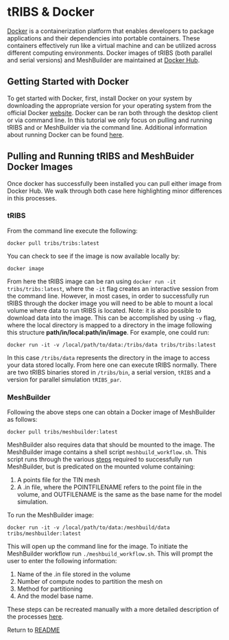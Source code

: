 # tRIBS & Docker
[Docker](https://www.docker.com/) is a containerization platform that enables developers to package applications and their dependencies into portable containers. These containers effectively run like a virtual machine and can be utilized across different computing environments. Docker images of tRIBS (both parallel and serial versions) and MeshBuilder are maintained at [Docker Hub](https://hub.docker.com/).
## Getting Started with Docker
To get started with Docker, first, install Docker on your system by downloading the appropriate version for your operating system from the official Docker [website](https://www.docker.com/products/docker-desktop/). Docker can be ran both through the desktop client or via command line. In this tutorial we only focus on pulling and running tRIBS and or MeshBuilder via the command line. Additional information about running Docker can be found [here](https://docs.docker.com/).
## Pulling and Running tRIBS and MeshBuider Docker Images
Once docker has successfully been installed you can pull either image from Docker Hub. We walk through both case here highlighting minor differences in this processes.
### tRIBS
From the command line execute the following:
```
docker pull tribs/tribs:latest
```
You can check to see if the image is now available locally by:
```
docker image
```
From here the tRIBS image can be ran using `docker run -it tribs/tribs:latest`, where the `-it` flag creates an interactive session from the command line. However, in most cases, in order to successfully run tRIBS through the docker image you will need to be able to mount a local volume where data to run tRIBS is located. Note: it is also possible to download data into the image. This can be accomplished by using `-v` flag, where the local directory is mapped to a directory in the image following this structure __path/in/local:path/in/image__. For example, one could run: 
```
docker run -it -v /local/path/to/data:/tribs/data tribs/tribs:latest
```
In this case `/tribs/data` represents the directory in the image to access your data stored locally. From here one can execute tRIBS normally. There are two tRIBS binaries stored in `/tribs/bin`, a serial version, `tRIBS` and a version for parallel simulation `tRIBS_par`.

### MeshBuilder
Following the above steps one can obtain a Docker image of MeshBuilder as follows:
```
docker pull tribs/meshbuilder:latest
```
MeshBuilder also requires data that should be mounted to the image. The MeshBuilder image contains a shell script `meshbuild_workflow.sh`. This script runs through the various [steps](https://github.com/tribshms/MeshBuilder) required to successfully run MeshBuilder, but is predicated on the mounted volume containing:
1) A points file for the TIN mesh
2) A .in file, where the POINTFILENAME refers to the point file in the volume, and OUTFILENAME is the same as the base name for the model simulation.

To run the MeshBuilder image:
```
docker run -it -v /local/path/to/data:/meshbuild/data tribs/meshbuilder:latest
```
This will open up the command line for the image. To initiate the MeshBuilder workflow run `./meshbuild_workflow.sh`. This will prompt the user to enter the following information:
1) Name of the .in file stored in the volume
2) Number of compute nodes to partition the mesh on
3) Method for partitioning
4) And the model base name.

These steps can be recreated manually with a more detailed description of the processes [here](https://github.com/tribshms/MeshBuilder).

Return to [README](../../README.md)

